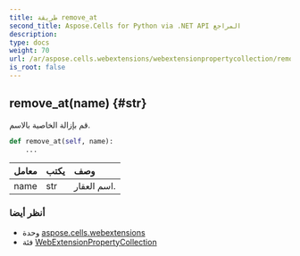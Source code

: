 ```yaml
---
title: طريقة remove_at
second_title: Aspose.Cells for Python via .NET API المراجع
description:
type: docs
weight: 70
url: /ar/aspose.cells.webextensions/webextensionpropertycollection/remove_at/
is_root: false
---
```

##  remove_at(name) {#str}
قم بإزالة الخاصية بالاسم.



```python
def remove_at(self, name):
    ...
```


| معامل| يكتب| وصف|
| :- | :- | :- |
| name | str | اسم العقار.|



###  أنظر أيضا
* وحدة [aspose.cells.webextensions](../../)
* فئة [WebExtensionPropertyCollection](/cells/python-net/ar/aspose.cells.webextensions/webextensionpropertycollection)
